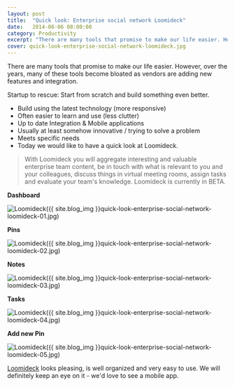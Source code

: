```yaml
---
layout: post
title:  "Quick look: Enterprise social network Loomideck"
date:   2014-06-06 08:00:00
category: Productivity
excerpt: "There are many tools that promise to make our life easier. However, over the years, many of these tools become bloated as vendors are adding new features and integrations."
cover: quick-look-enterprise-social-network-loomideck.jpg
---
```


There are many tools that promise to make our life easier. However, over the years, many of these tools become bloated as vendors are adding new features and integration.

Startup to rescue: Start from scratch and build something even better.

- Build using the latest technology (more responsive)
- Often easier to learn and use (less clutter)
- Up to date Integration & Mobile applications
- Usually at least somehow innovative / trying to solve a problem
- Meets specific needs
- Today we would like to have a quick look at Loomideck.

> With Loomideck you will aggregate interesting and valuable enterprise team content, be in touch with what is relevant to you and your colleagues, discuss things in virtual meeting rooms, assign tasks and evaluate your team's knowledge. Loomideck is currently in BETA.

**Dashboard**

![Loomideck]({{ site.blog_img }}quick-look-enterprise-social-network-loomideck-01.jpg)

**Pins**

![Loomideck]({{ site.blog_img }}quick-look-enterprise-social-network-loomideck-02.jpg)

**Notes**

![Loomideck]({{ site.blog_img }}quick-look-enterprise-social-network-loomideck-03.jpg)

**Tasks**

![Loomideck]({{ site.blog_img }}quick-look-enterprise-social-network-loomideck-04.jpg)

**Add new Pin**

![Loomideck]({{ site.blog_img }}quick-look-enterprise-social-network-loomideck-05.jpg)

[Loomideck][loomideck] looks pleasing, is well organized and very easy to use. We will definitely keep an eye on it - we'd love to see a mobile app.

[loomideck]: https://www.dkkma.com/contact
